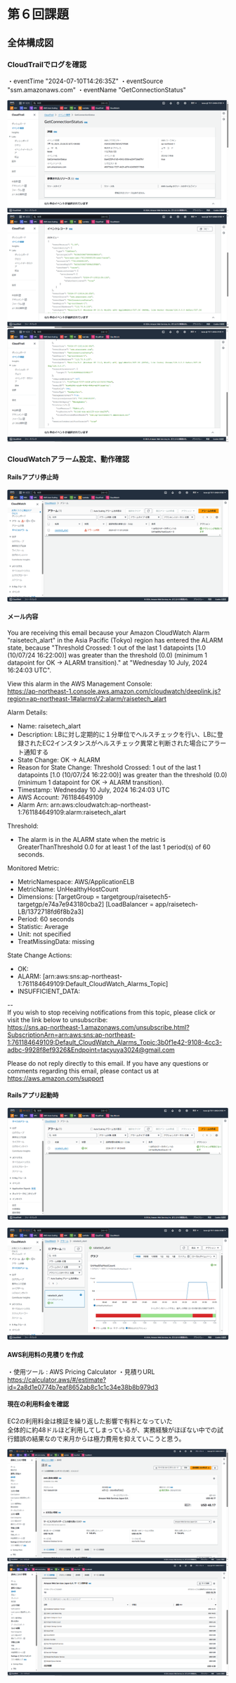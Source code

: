 # 第６回課題  
## 全体構成図
### CloudTrailでログを確認
・eventTime		"2024-07-10T14:26:35Z"
・eventSource	"ssm.amazonaws.com"
・eventName		"GetConnectionStatus"

![recture6-1-1](/recture6-1-1.PNG)
![recture6-1-2](/recture6-1-2.PNG)
![recture6-1-2](/recture6-1-3.PNG)

### CloudWatchアラーム設定、動作確認
#### Railsアプリ停止時
![recture6-2-1](/recture6-2-1.PNG)

#### メール内容
You are receiving this email because your Amazon CloudWatch Alarm "raisetech_alart" in the Asia Pacific (Tokyo) region has entered the ALARM state, because "Threshold Crossed: 1 out of the last 1 datapoints [1.0 (10/07/24 16:22:00)] was greater than the threshold (0.0) (minimum 1 datapoint for OK -> ALARM transition)." at "Wednesday 10 July, 2024 16:24:03 UTC".  
  
View this alarm in the AWS Management Console:  
https://ap-northeast-1.console.aws.amazon.com/cloudwatch/deeplink.js?region=ap-northeast-1#alarmsV2:alarm/raisetech_alart  
  
Alarm Details:  
- Name: raisetech_alart  
- Description: LBに対し定期的に１分単位でヘルスチェックを行い、LBに登録されたEC2インスタンスがヘルスチェック異常と判断された場合にアラート通知する  
- State Change: OK -> ALARM  
- Reason for State Change: Threshold Crossed: 1 out of the last 1 datapoints [1.0 (10/07/24 16:22:00)] was greater than the threshold (0.0) (minimum 1 datapoint for OK -> ALARM transition).  
- Timestamp: Wednesday 10 July, 2024 16:24:03 UTC  
- AWS Account: 761184649109  
- Alarm Arn: arn:aws:cloudwatch:ap-northeast-1:761184649109:alarm:raisetech_alart  
  
Threshold:  
- The alarm is in the ALARM state when the metric is GreaterThanThreshold 0.0 for at least 1 of the last 1 period(s) of 60 seconds.  
  
Monitored Metric:  
- MetricNamespace: AWS/ApplicationELB  
- MetricName: UnHealthyHostCount  
- Dimensions: [TargetGroup = targetgroup/raisetech5-targetgp/e74a7e943180cba2] [LoadBalancer = app/raisetech-LB/1372718fd6f8b2a3]  
- Period: 60 seconds  
- Statistic: Average  
- Unit: not specified  
- TreatMissingData: missing  
  
  
State Change Actions:  
- OK:  
- ALARM: [arn:aws:sns:ap-northeast-1:761184649109:Default_CloudWatch_Alarms_Topic]  
- INSUFFICIENT_DATA:  
  
  
--  
If you wish to stop receiving notifications from this topic, please click or visit the link below to unsubscribe:  
https://sns.ap-northeast-1.amazonaws.com/unsubscribe.html?SubscriptionArn=arn:aws:sns:ap-northeast-1:761184649109:Default_CloudWatch_Alarms_Topic:3b0f1e42-9108-4cc3-adbc-9928f8ef9326&Endpoint=tacyuya3024@gmail.com  
  
Please do not reply directly to this email. If you have any questions or comments regarding this email, please contact us at https://aws.amazon.com/support  

#### Railsアプリ起動時
![recture6-2-2](/recture6-2-2.PNG)

![recture6-2-3](/recture6-2-3.PNG)


#### AWS利用料の見積りを作成
・使用ツール : AWS Pricing Calculator
・見積りURL
https://calculator.aws/#/estimate?id=2a8d1e0774b7eaf8652ab8c1c1c34e38b8b979d3


#### 現在の利用料金を確認
EC2の利用料金は検証を繰り返した影響で有料となっていた  
全体的に約48ドルほど利用してしまっているが、実務経験がほぼない中での試行錯誤の結果なので来月からは極力費用を抑えていこうと思う。

![recture6-3-1](/recture6-3-1.PNG)
![recture6-3-2](/recture6-3-2.PNG)
